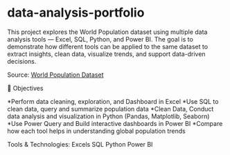 # data-analysis-portfolio
This project explores the World Population dataset using multiple data analysis tools — Excel, SQL, Python, and Power BI.
The goal is to demonstrate how different tools can be applied to the same dataset to extract insights, clean data, visualize trends, and support data-driven decisions.

Source: [World Population Dataset](https://data360.worldbank.org/en/indicator/WB_HNP_SP_POP_TOTL?view=datatable)

🧠 Objectives

*Perform data cleaning, exploration, and Dashboard in Excel
*Use SQL to clean data, query and summarize population data
*Clean Data, Conduct data analysis and visualization in Python (Pandas, Matplotlib, Seaborn)
*Use Power Query and Build interactive dashboards in Power BI
*Compare how each tool helps in understanding global population trends

Tools & Technologies:
Excels
SQL
Python
Power BI
